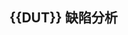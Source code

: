 
## {{DUT}} 缺陷分析

<!--

学习任务中给出的参考文档：Guide_Doc/dut_bug_analysis.md，用 <FG-*>、 <FC-*>、<CK-*> 和 <BUG-RATE-*> 标签，对{{DUT}}测试中不通过功能检测点的原因和确定为bug的概率进行分析。

举例：

### A类功能：

<FG-FUNCTYPE-A>

#### 功能A1：<FC-A1>
- <CK-NAME1> 检测点1：由于什么原因导致该检测点不通过，为{{DUT}}设计bug概率的为 80% <BUG-RATE-80> 
....

-->

<!--
Your bug analysis here
-->
